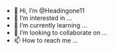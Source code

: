 - 👋 Hi, I’m @Headingone11
- 👀 I’m interested in ...
- 🌱 I’m currently learning ...
- 💞️ I’m looking to collaborate on ...
- 📫 How to reach me ...

<!---
Headingone/Headingone is a ✨ special ✨ repository because its `README.md` (this file) appears on your GitHub profile.
You can click the Preview link to take a look at your changes.
--->
